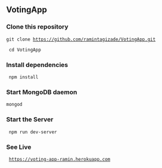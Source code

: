 ## VotingApp
### Clone this repository
<code>git clone https://github.com/ramintagizade/VotingApp.git </code>

<code> cd VotingApp </code>

### Install dependencies

<code> npm install </code>

### Start MongoDB daemon

<code>mongod</code>

### Start the Server 

<code> npm run dev-server </code>

### See Live 

<code> https://voting-app-ramin.herokuapp.com </code>